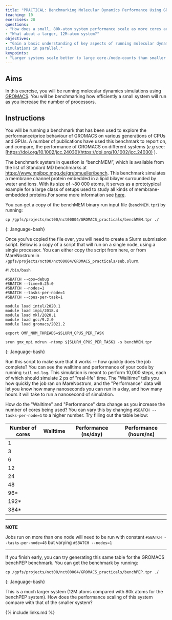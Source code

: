 ```yaml
---
title: "PRACTICAL: Benchmarking Molecular Dynamics Performance Using GROMACS 1"
teaching: 10
exercises: 20
questions:
- "How does a small, 80k-atom system performance scale as more cores are used?"
- "What about a larger, 12M-atom system?"
objectives:
- "Gain a basic understanding of key aspects of running molecular dynamics
simulations in parallel."
keypoints:
- "Larger systems scale better to large core-/node-counts than smaller systems."
---
```


## Aims

In this exercise, you will be running molecular dynamics simulations using
[GROMACS](https://manual.gromacs.org/). You will be benchmarking how
efficiently a small system will run as you increase the number of processors.

## Instructions

You  will be running a benchmark that has been used to explore the
performance/price behaviour  of  GROMACS on various  generations of CPUs and
GPUs. A number of publications have used this benchmark to report on, and
compare, the performance of GROMACS on different systems (*e.g* see:
[https://doi.org/10.1002/jcc.24030](https://doi.org/10.1002/jcc.24030)
).

The  benchmark system in question is “benchMEM”, which is available from the
list of Standard MD benchmarks at https://www.mpibpc.mpg.de/grubmueller/bench.
This benchmark simulates a membrane channel protein embedded in a lipid
bilayer surrounded by water and ions. With its size of ~80 000 atoms, it
serves as a prototypical example for a large class of setups used to study all
kinds of membrane-embedded proteins.For some more information see
[here](https://www.mpibpc.mpg.de/16460085/bench.pdf).

You can get a copy of the benchMEM binary run input file (`benchMEM.tpr`) by running:

```
cp /gpfs/projects/nct00/nct00004/GROMACS_practicals/benchMEM.tpr ./
```
{: .language-bash}

Once you've copied the file over, you will need to create a Slurm submission 
script. Below is a copy of a script that will run on a single node, using a 
single processor. You can either copy the script from here, or from 
MareNostrum in `/gpfs/projects/nct00/nct00004/GROMACS_practicals/sub.slurm`.

```
#!/bin/bash

#SBATCH --qos=debug
#SBATCH --time=0:25:0
#SBATCH --nodes=1
#SBATCH --tasks-per-node=1
#SBATCH --cpus-per-task=1

module load intel/2020.1
module load impi/2018.4
module load mkl/2020.1
module load gcc/9.2.0
module load gromacs/2021.2

export OMP_NUM_THREADS=$SLURM_CPUS_PER_TASK

srun gmx_mpi mdrun -ntomp ${SLURM_CPUS_PER_TASK} -s benchMEM.tpr

```
{: .language-bash}

Run this script to make sure that it works -- how quickly does the job
complete? You can see the walltime and performance of your code by running
`tail md.log`. This simulation is meant to perform 10,000 steps, each of which
should simulate 2 ps of "real-life" time. The "Walltime" tells you how quickly
the job ran on MareNostrum, and the "Performance" data will let you know how many
nanoseconds you can run in a day, and how many hours it will take to run a
nanosecond of simulation.

How do the "Walltime" and "Performance" data change as you increase the number
of cores being used? You can vary this by changing
`#SBATCH --tasks-per-node=1` to a higher number. Try filling out the table
 below:

 |Number of cores| Walltime | Performance (ns/day) | Performance (hours/ns) |
 |---------------|----------|----------------------|------------------------|
 |   1  | | | |
 |   3  | | | |
 |   6  | | | |
 |  12  | | | |
 |  24  | | | |
 |  48  | | | |
 |  96* | | | |
 | 192* | | | |
 | 384* | | | |

 ---
 **NOTE**

 Jobs run on more than one node will need to be run with constant
 `#SBATCH --tasks-per-node=48` but varying `#SBATCH --nodes=1`

 ---

If you finish early, you can try generating this same table for the GROMACS
benchPEP benchmark. You can get the benchmark by running:

```
cp /gpfs/projects/nct00/nct00004/GROMACS_practicals/benchPEP.tpr ./
```
{: .language-bash}

This is a much larger system (12M atoms compared with 80k atoms for the
benchPEP system). How does the performance scaling of this system compare with
that of the smaller system?

{% include links.md %}

